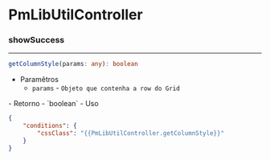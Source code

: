 # PmLibUtilController

### showSuccess
<hr>

```ts
getColumnStyle(params: any): boolean
```

- Paramêtros
    - `params` - `Objeto que contenha a row do Grid`
<pm-brs :qtd="2"/>
- Retorno
    - `boolean`
<pm-brs :qtd="2"/>
- Uso
 
```json
{
    "conditions": {
		"cssClass": "{{PmLibUtilController.getColumnStyle}}"
	}
}
```
